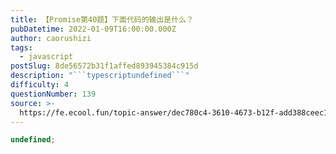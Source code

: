 ```yaml
---
title: 【Promise第40题】下面代码的输出是什么？
pubDatetime: 2022-01-09T16:00:00.000Z
author: caorushizi
tags:
  - javascript
postSlug: 8de56572b31f1affed893945384c915d
description: "```typescriptundefined```"
difficulty: 4
questionNumber: 139
source: >-
  https://fe.ecool.fun/topic-answer/dec780c4-3610-4673-b12f-add388ceec10?orderBy=updateTime&order=desc&tagId=10
---
```


```typescript
undefined;
```
